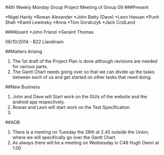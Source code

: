#4th Weekly Monday Group Project Meeting of Group 09
###Present

*Nigel Hardy
*Rowan Alexander
*John Batty (Dave)
*Leon Hassan
*Punit Shah
*Kamil Lewinsky
*Anna
*Tom Goralczyk
*Jack CridLand

###Absent
*John Friend
*Geraint Thomas

06/10/2014 - B22 Llandinam

##Matters Arising

1. The 1st draft of the Project Plan is done although revisions are needed for various parts.
2. The Gantt Chart needs going over so that we can divide up the tasks between each of us and get started on other tasks that need doing.

##New Business
1. John and Dave will Start work on the GUIs of the website and the android app respectively.
2. Rowan and Leon will start work on the Test Specification
3. 

##AOB
1. There is a meeting on Tuesday the 28th at 2.45 outside the Union, where we will specifically go over the Gantt Chart.
2. As always there will be a meeting on Wednesday in C48 Hugh Owen at 1.00